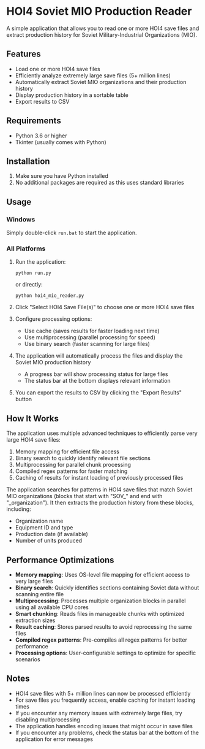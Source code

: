 # HOI4 Soviet MIO Production Reader

A simple application that allows you to read one or more HOI4 save files and extract production history for Soviet Military-Industrial Organizations (MIO).

## Features

-   Load one or more HOI4 save files
-   Efficiently analyze extremely large save files (5+ million lines)
-   Automatically extract Soviet MIO organizations and their production history
-   Display production history in a sortable table
-   Export results to CSV

## Requirements

-   Python 3.6 or higher
-   Tkinter (usually comes with Python)

## Installation

1. Make sure you have Python installed
2. No additional packages are required as this uses standard libraries

## Usage

### Windows

Simply double-click `run.bat` to start the application.

### All Platforms

1. Run the application:

    ```
    python run.py
    ```

    or directly:

    ```
    python hoi4_mio_reader.py
    ```

2. Click "Select HOI4 Save File(s)" to choose one or more HOI4 save files

3. Configure processing options:

    - Use cache (saves results for faster loading next time)
    - Use multiprocessing (parallel processing for speed)
    - Use binary search (faster scanning for large files)

4. The application will automatically process the files and display the Soviet MIO production history

    - A progress bar will show processing status for large files
    - The status bar at the bottom displays relevant information

5. You can export the results to CSV by clicking the "Export Results" button

## How It Works

The application uses multiple advanced techniques to efficiently parse very large HOI4 save files:

1. Memory mapping for efficient file access
2. Binary search to quickly identify relevant file sections
3. Multiprocessing for parallel chunk processing
4. Compiled regex patterns for faster matching
5. Caching of results for instant loading of previously processed files

The application searches for patterns in HOI4 save files that match Soviet MIO organizations (blocks that start with "SOV\_" and end with "\_organization"). It then extracts the production history from these blocks, including:

-   Organization name
-   Equipment ID and type
-   Production date (if available)
-   Number of units produced

## Performance Optimizations

-   **Memory mapping**: Uses OS-level file mapping for efficient access to very large files
-   **Binary search**: Quickly identifies sections containing Soviet data without scanning entire file
-   **Multiprocessing**: Processes multiple organization blocks in parallel using all available CPU cores
-   **Smart chunking**: Reads files in manageable chunks with optimized extraction sizes
-   **Result caching**: Stores parsed results to avoid reprocessing the same files
-   **Compiled regex patterns**: Pre-compiles all regex patterns for better performance
-   **Processing options**: User-configurable settings to optimize for specific scenarios

## Notes

-   HOI4 save files with 5+ million lines can now be processed efficiently
-   For save files you frequently access, enable caching for instant loading times
-   If you encounter any memory issues with extremely large files, try disabling multiprocessing
-   The application handles encoding issues that might occur in save files
-   If you encounter any problems, check the status bar at the bottom of the application for error messages

